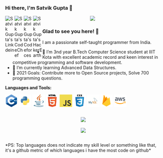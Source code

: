 ### Hi there, I'm Satvik Gupta 👋

<img align='right' src="https://media.giphy.com/media/M9gbBd9nbDrOTu1Mqx/giphy.gif" width="230">
<a href="https://www.linkedin.com/in/satvik-gupta-585184181/">
  <img align="left" alt="Satvik Gupta's Linkdein" width="30px" src="https://cdn.jsdelivr.net/npm/simple-icons@v3/icons/linkedin.svg" />
</a>
<a href="https://www.codechef.com/users/satvikgupta144">
  <img align="left" alt="Satvik Gupta's CodeChef" width="30px" src="https://cdn.jsdelivr.net/npm/simple-icons@3.4.1/icons/codechef.svg" />
</a>
<a href="https://codeforces.com/profile/satvik_gupta144">
  <img align="left" alt="Satvik Gupta's Codeforces" width="30px" src="https://cdn.jsdelivr.net/npm/simple-icons@3.4.1/icons/codeforces.svg" />
</a>
<a href="https://www.hackerearth.com/@satvik70">
  <img align="left" alt="Satvik Gupta's HackerEarth" width="30px" src="https://cdn.jsdelivr.net/npm/simple-icons@3.4.1/icons/hackerearth.svg" />
</a>
<br />

### Glad to see you here! 🤩 &nbsp;

I am a passionate self-taught programmer from India.
- 🔭 I’m 3nd year B.Tech Computer Science student at IIIT Kota with excellent academic record and keen interest in competitive programming and software development. 
- 🌱 I’m currently learning Advanced Data Structures. 
- 🥅 2021 Goals: Contribute more to Open Source projects, Solve 700 programming questions.


**Languages and Tools:** &nbsp;


<code><img align="center" height="40" src="https://raw.githubusercontent.com/github/explore/80688e429a7d4ef2fca1e82350fe8e3517d3494d/topics/cpp/cpp.png"></code>
<code><img align="center" height="40" src="https://raw.githubusercontent.com/github/explore/80688e429a7d4ef2fca1e82350fe8e3517d3494d/topics/python/python.png"></code>
<code><img align="center" height="40" src="https://raw.githubusercontent.com/github/explore/80688e429a7d4ef2fca1e82350fe8e3517d3494d/topics/java/java.png"></code>
<code><img align="center" height="40" src="https://raw.githubusercontent.com/github/explore/80688e429a7d4ef2fca1e82350fe8e3517d3494d/topics/html/html.png"></code>
<code><img align="center" height="40" src="https://raw.githubusercontent.com/github/explore/80688e429a7d4ef2fca1e82350fe8e3517d3494d/topics/javascript/javascript.png"></code>
<code><img align="center" height="40" src="https://raw.githubusercontent.com/github/explore/80688e429a7d4ef2fca1e82350fe8e3517d3494d/topics/css/css.png"></code>
<code><img align="center" height="40" src="https://raw.githubusercontent.com/github/explore/80688e429a7d4ef2fca1e82350fe8e3517d3494d/topics/mysql/mysql.png"></code>
<code><img align="center" height="40" src="https://raw.githubusercontent.com/github/explore/80688e429a7d4ef2fca1e82350fe8e3517d3494d/topics/firebase/firebase.png"></code>
<code><img align="center" height="40" src="https://raw.githubusercontent.com/github/explore/fbceb94436312b6dacde68d122a5b9c7d11f9524/topics/aws/aws.png"></code>

<p align="center">
  <br>
  <img align="center" src="https://github-readme-stats.vercel.app/api/top-langs/?username=Satvik-Gupta&theme=buefy&hide_langs_below=1&layout=compact" />
  <br><br>
  <img align="center" src="https://github-readme-stats.vercel.app/api?username=Satvik-Gupta&show_icons=true&theme=buefy&line_height=21%22%20alt=%22Ohidur%27s%20github%20stats"/>
</p>
<br>
*PS: Top languages does not indicate my skill level or something like that, it's a github metric of which languages i have the most code on github*

